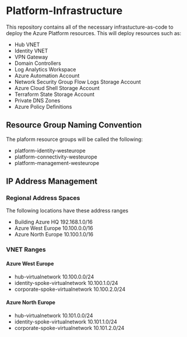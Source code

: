 # Platform-Infrastructure
This repository contains all of the necessary infrastucture-as-code to deploy the Azure Platform resources. This will deploy resources such as:
- Hub VNET
- Identity VNET
- VPN Gateway
- Domain Controllers
- Log Analytics Workspace
- Azure Automation Account
- Network Security Group Flow Logs Storage Account
- Azure Cloud Shell Storage Account
- Terraform State Storage Account
- Private DNS Zones
- Azure Policy Definitions

## Resource Group Naming Convention
The plaform resource groups will be called the following:

- platform-identity-westeurope
- platform-connectivity-westeurope
- platform-management-westeurope

## IP Address Management
### Regional Address Spaces
The following locations have these address ranges
- Building Azure HQ 192.168.1.0/16
- Azure West Europe 10.100.0.0/16
- Azure North Europe 10.100.1.0/16
### VNET Ranges
#### Azure West Europe
- hub-virtualnetwork 10.100.0.0/24
- identity-spoke-virtualnetwork 10.100.1.0/24
- corporate-spoke-virtualnetwork 10.100.2.0/24

#### Azure North Europe
- hub-virtualnetwork 10.101.0.0/24
- identity-spoke-virtualnetwork 10.101.1.0/24
- corporate-spoke-virtualnetwork 10.101.2.0/24
